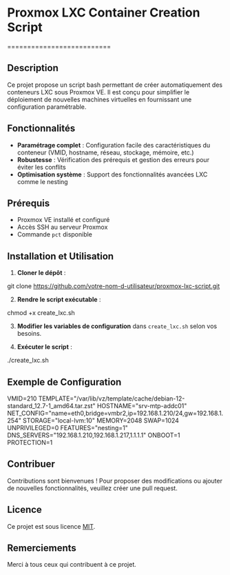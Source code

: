 # Proxmox LXC Container Creation Script
==========================


## Description

Ce projet propose un script bash permettant de créer automatiquement des conteneurs LXC sous Proxmox VE. Il est conçu pour simplifier le déploiement de nouvelles machines virtuelles en fournissant une configuration paramétrable.

## Fonctionnalités

- **Paramétrage complet** : Configuration facile des caractéristiques du conteneur (VMID, hostname, réseau, stockage, mémoire, etc.)
- **Robustesse** : Vérification des prérequis et gestion des erreurs pour éviter les conflits
- **Optimisation système** : Support des fonctionnalités avancées LXC comme le nesting

## Prérequis

- Proxmox VE installé et configuré
- Accès SSH au serveur Proxmox
- Commande `pct` disponible

## Installation et Utilisation

1. **Cloner le dépôt** :

git clone https://github.com/votre-nom-d-utilisateur/proxmox-lxc-script.git

2. **Rendre le script exécutable** :

chmod +x create_lxc.sh


3. **Modifier les variables de configuration** dans `create_lxc.sh` selon vos besoins.
   
4. **Exécuter le script** :

./create_lxc.sh


## Exemple de Configuration

VMID=210
TEMPLATE="/var/lib/vz/template/cache/debian-12-standard_12.7-1_amd64.tar.zst"
HOSTNAME="srv-mtp-addc01"
NET_CONFIG="name=eth0,bridge=vmbr2,ip=192.168.1.210/24,gw=192.168.1.254"
STORAGE="local-lvm:10"
MEMORY=2048
SWAP=1024
UNPRIVILEGED=0
FEATURES="nesting=1"
DNS_SERVERS="192.168.1.210,192.168.1.217,1.1.1.1"
ONBOOT=1
PROTECTION=1


## Contribuer

Contributions sont bienvenues ! Pour proposer des modifications ou ajouter de nouvelles fonctionnalités, veuillez créer une pull request.

## Licence

Ce projet est sous licence [MIT](LICENSE).

## Remerciements

Merci à tous ceux qui contribuent à ce projet.

